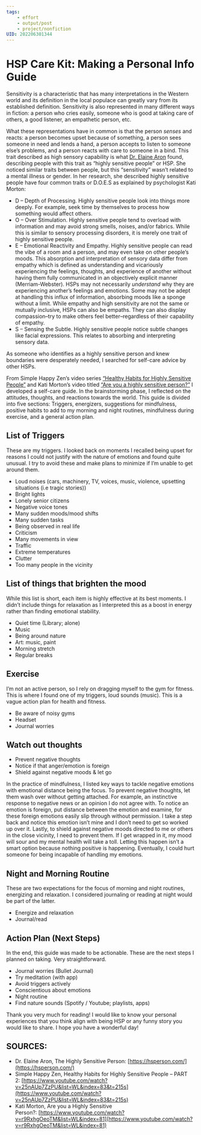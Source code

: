 ```yaml
---
tags: 
	- effort
	- output/post
	- project/nonfiction 
UID: 202206301344
---
```


# HSP Care Kit: Making a Personal Info Guide

Sensitivity is a characteristic that has many interpretations in the Western world and its definition in the local populace can greatly vary from its established definition. Sensitivity is also represented in many different ways in fiction: a person who cries easily, someone who is good at taking care of others, a good listener, an empathetic person, etc. 

What these representations have in common is that the person _senses_ and reacts: a person becomes upset because of something, a person sees someone in need and lends a hand, a person accepts to listen to someone else’s problems, and a person reacts with care to someone in a bind. This trait described as high sensory capability is what [Dr. Elaine Aron](https://hsperson.com/about-dr-elaine-aron/) found, describing people with this trait as “highly sensitive people” or HSP. She noticed similar traits between people, but this “sensitivity” wasn’t related to a mental illness or gender. In her research, she described highly sensitive people have four common traits or D.O.E.S as explained by psychologist Kati Morton:

- D – Depth of Processing. Highly sensitive people look into things more deeply. For example, seek time by themselves to process how something would affect others.
- O – Over Stimulation. Highly sensitive people tend to overload with information and may avoid strong smells, noises, and/or fabrics. While this is similar to sensory processing disorders, it is merely one trait of highly sensitive people.
- E – Emotional Reactivity and Empathy. Highly sensitive people can read the vibe of a room and a person, and may even take on other people’s moods. This absorption and interpretation of sensory data differ from empathy which is defined as understanding and vicariously experiencing the feelings, thoughts, and experience of another without having them fully communicated in an objectively explicit manner (Merriam-Webster). HSPs may not necessarily _understand_ why they are experiencing another’s feelings and emotions. Some may not be adept at handling this influx of information, absorbing moods like a sponge without a limit. While empathy and high sensitivity are not the same or mutually inclusive, HSPs can also be empaths. They can also display compassion–try to make others feel better–regardless of their capability of empathy.
- S – Sensing the Subtle. Highly sensitive people notice subtle changes like facial expressions. This relates to absorbing and interpreting sensory data.

As someone who identifies as a highly sensitive person and knew boundaries were desperately needed, I searched for self-care advice by other HSPs. 

From Simple Happy Zen’s video series [“Healthy Habits for Highly Sensitive People”](https://www.youtube.com/watch?v=bZktBKp8ATQ&list=PLpDAC25h6PC8v5bhadp2pKQrK_0e4sd55) and Kati Morton’s video titled [“Are you a highly sensitive person?”](https://www.youtube.com/watch?v=r9RxhgOeoTM&list=WL&index=81) I developed a self-care guide. In the brainstorming phase, I reflected on the attitudes, thoughts, and reactions towards the world. This guide is divided into five sections: Triggers, energizers, suggestions for mindfulness, positive habits to add to my morning and night routines, mindfulness during exercise, and a general action plan.

## List of Triggers

These are my triggers. I looked back on moments I recalled being upset for reasons I could not justify with the nature of emotions and found quite unusual. I try to avoid these and make plans to minimize if I’m unable to get around them.

- Loud noises (cars, machinery, TV, voices, music, violence, upsetting situations (i.e tragic stories))
- Bright lights
- Lonely senior citizens
- Negative voice tones
- Many sudden moods/mood shifts
- Many sudden tasks
- Being observed in real life
- Criticism
- Many movements in view
- Traffic
- Extreme temperatures
- Clutter
- Too many people in the vicinity

## List of things that brighten the mood

While this list is short, each item is highly effective at its best moments. I didn’t include things for relaxation as I interpreted this as a boost in energy rather than finding emotional stability.

- Quiet time (Library; alone)
- Music
- Being around nature
- Art: music, paint
- Morning stretch
- Regular breaks

## Exercise

I’m not an active person, so I rely on dragging myself to the gym for fitness. This is where I found one of my triggers, loud sounds (music). This is a vague action plan for health and fitness.

- Be aware of noisy gyms
- Headset
- Journal worries

## Watch out thoughts

- Prevent negative thoughts
- Notice if that anger/emotion is foreign
- Shield against negative moods & let go

In the practice of mindfulness, I listed key ways to tackle negative emotions with emotional distance being the focus. To prevent negative thoughts, let them wash over without getting attached. For example, an instinctive response to negative news or an opinion I do not agree with. To notice an emotion is foreign, put distance between the emotion and examine, for these foreign emotions easily slip through without permission. I take a step back and notice this emotion isn’t mine and I don’t need to get so worked up over it. Lastly, to shield against negative moods directed to me or others in the close vicinity, I need to prevent them. If I get wrapped in it, my mood will sour and my mental health will take a toll. Letting this happen isn’t a smart option because nothing positive is happening. Eventually, I could hurt someone for being incapable of handling my emotions.

## Night and Morning Routine

These are two expectations for the focus of morning and night routines, energizing and relaxation. I considered journaling or reading at night would be part of the latter.

- Energize and relaxation
- Journal/read

## Action Plan (Next Steps)

In the end, this guide was made to be actionable. These are the next steps I planned on taking. Very straightforward.

- Journal worries (Bullet Journal)
- Try meditation (with app)
- Avoid triggers actively
- Conscientious about emotions
- Night routine
- Find nature sounds (Spotify / Youtube; playlists, apps)

Thank you very much for reading! I would like to know your personal experiences that you think align with being HSP or any funny story you would like to share. I hope you have a wonderful day!

## SOURCES:

- Dr. Elaine Aron, The Highly Sensitive Person: [https://hsperson.com/](https://hsperson.com/)
- Simple Happy Zen, Healthy Habits for Highly Sensitive People – PART 2: [https://www.youtube.com/watch?v=25nAUp7ZzPU&list=WL&index=83&t=215s](https://www.youtube.com/watch?v=25nAUp7ZzPU&list=WL&index=83&t=215s)
- Kati Morton, Are you a Highly Sensitive Person?: [https://www.youtube.com/watch?v=r9RxhgOeoTM&list=WL&index=81](https://www.youtube.com/watch?v=r9RxhgOeoTM&list=WL&index=81)